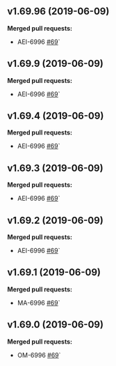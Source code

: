 ## v1.69.96 (2019-06-09)
**Merged pull requests:**
 
- AEI-6996 [\#69](https://github.com/twentyci/om/pull/69)`

## v1.69.9 (2019-06-09)
**Merged pull requests:**
 
- AEI-6996 [\#69](https://github.com/twentyci/om/pull/69)`

## v1.69.4 (2019-06-09)
**Merged pull requests:**
 
- AEI-6996 [\#69](https://github.com/twentyci/aei/pull/69)`

## v1.69.3 (2019-06-09)
**Merged pull requests:**
 
- AEI-6996 [\#69](https://github.com/twentyci/aei/pull/69)`


## v1.69.2 (2019-06-09)
**Merged pull requests:**
 
- AEI-6996 [\#69](https://github.com/twentyci/aei/pull/69)`

## v1.69.1 (2019-06-09)
**Merged pull requests:**
 
- MA-6996 [\#69](https://github.com/twentyci/ma/pull/69)`

## v1.69.0 (2019-06-09)
**Merged pull requests:**
 
- OM-6996 [\#69](https://github.com/twentyci/tw-ea/pull/69)`
